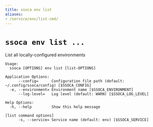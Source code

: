 ```yaml
---
title: ssoca env list
aliases:
- /service/env/list-cmd/
---
```


# `ssoca env list ...`

List all locally-configured environments

    Usage:
      ssoca [OPTIONS] env list [list-OPTIONS]

    Application Options:
          --config=      Configuration file path (default: ~/.config/ssoca/config) [$SSOCA_CONFIG]
      -e, --environment= Environment name [$SSOCA_ENVIRONMENT]
          --log-level=   Log level (default: WARN) [$SSOCA_LOG_LEVEL]

    Help Options:
      -h, --help         Show this help message

    [list command options]
          -s, --service= Service name (default: env) [$SSOCA_SERVICE]

